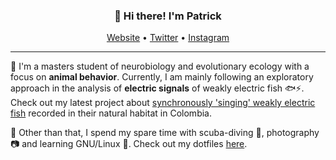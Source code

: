 
<h3 align="center">👋 Hi there! I'm Patrick</h3>
<p align="center">
  <a href="https://weygoldt.github.io">Website</a> •
  <a href="https://twitter.com/weygoldtp">Twitter</a> •
  <a href="https://www.instagram.com/weygoldtphoto/">Instagram</a>
</p>

---
 🦎 I'm a masters student of neurobiology and evolutionary ecology with a focus on **animal behavior**. Currently, I am mainly following an exploratory approach in the analysis of **electric signals** of weakly electric fish 🐟⚡️. Check out my latest project about [synchronously 'singing' weakly electric fish](https://github.com/weygoldt/synchronous-modulations) recorded in their natural habitat in Colombia.

🐢 Other than that, I spend my spare time with scuba-diving 🤿, photography 📷 and learning GNU/Linux 🐧. Check out my dotfiles [here](https://github.com/weygoldt/dotfiles).
